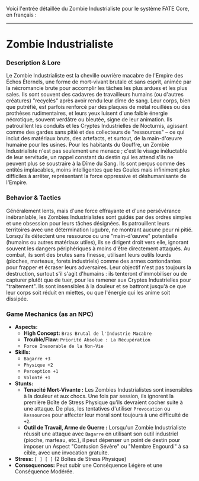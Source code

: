 Voici l'entrée détaillée du Zombie Industrialiste pour le système FATE Core, en français :

---

# Zombie Industrialiste

### Description & Lore

Le Zombie Industrialiste est la cheville ouvrière macabre de l'Empire des Échos Éternels, une forme de mort-vivant brutale et sans esprit, animée par la nécromancie brute pour accomplir les tâches les plus ardues et les plus sales. Ils sont souvent des cadavres de travailleurs humains (ou d'autres créatures) "recyclés" après avoir rendu leur dîme de sang. Leur corps, bien que putréfié, est parfois renforcé par des plaques de métal rouillées ou des prothèses rudimentaires, et leurs yeux luisent d'une faible énergie nécrotique, souvent verdâtre ou bleutée, signe de leur animation. Ils patrouillent les conduits et les Cryptes Industrielles de Nocturnis, agissant comme des gardes sans pitié et des collecteurs de "ressources" – ce qui inclut des matériaux bruts, des artefacts, et surtout, de la main-d'œuvre humaine pour les usines. Pour les habitants du Gouffre, un Zombie Industrialiste n'est pas seulement une menace ; c'est le visage inéluctable de leur servitude, un rappel constant du destin qui les attend s'ils ne peuvent plus se soustraire à la Dîme du Sang. Ils sont perçus comme des entités implacables, moins intelligentes que les Goules mais infiniment plus difficiles à arrêter, représentant la force oppressive et déshumanisante de l'Empire.

### Behavior & Tactics

Généralement lents, mais d'une force effrayante et d'une persévérance inébranlable, les Zombies Industrialistes sont guidés par des ordres simples et une obsession pour leurs tâches désignées. Ils patrouillent leurs territoires avec une détermination lugubre, ne montrant aucune peur ni pitié. Lorsqu'ils détectent une ressource ou une "main-d'œuvre" potentielle (humains ou autres matériaux utiles), ils se dirigent droit vers elle, ignorant souvent les dangers périphériques à moins d'être directement attaqués. Au combat, ils sont des brutes sans finesse, utilisant leurs outils lourds (pioches, marteaux, forets industriels) comme des armes contondantes pour frapper et écraser leurs adversaires. Leur objectif n'est pas toujours la destruction, surtout s'il s'agit d'humains : ils tenteront d'immobiliser ou de capturer plutôt que de tuer, pour les ramener aux Cryptes Industrielles pour "traitement". Ils sont insensibles à la douleur et se battront jusqu'à ce que leur corps soit réduit en miettes, ou que l'énergie qui les anime soit dissipée.

### Game Mechanics (as an NPC)

*   **Aspects:**
    *   **High Concept:** `Bras Brutal de l'Industrie Macabre`
    *   **Trouble/Flaw:** `Priorité Absolue : La Récupération`
    *   `Force Inexorable de la Non-Vie`
*   **Skills:**
    *   `Bagarre +3`
    *   `Physique +2`
    *   `Perception +1`
    *   `Volonté +1`
*   **Stunts:**
    *   **Tenacité Mort-Vivante :** Les Zombies Industrialistes sont insensibles à la douleur et aux chocs. Une fois par session, ils ignorent la première Boîte de Stress Physique qu'ils devraient cocher suite à une attaque. De plus, les tentatives d'utiliser `Provocation` ou `Ressources` pour affecter leur moral sont toujours à une difficulté de `+2`.
    *   **Outil de Travail, Arme de Guerre :** Lorsqu'un Zombie Industrialiste réussit une attaque avec `Bagarre` en utilisant son outil industriel (pioche, marteau, etc.), il peut dépenser un point de destin pour imposer un Aspect "Contusion Sévère" ou "Membre Engourdi" à sa cible, avec une invocation gratuite.
*   **Stress:** `[ ] [ ]` (2 Boîtes de Stress Physique)
*   **Consequences:** Peut subir une Conséquence Légère et une Conséquence Modérée.
